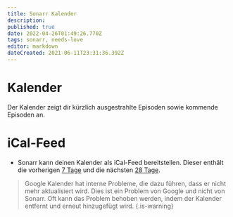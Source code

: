```yaml
---
title: Sonarr Kalender
description: 
published: true
date: 2022-04-26T01:49:26.770Z
tags: sonarr, needs-love
editor: markdown
dateCreated: 2021-06-11T23:31:36.392Z
---
```


# Kalender

Der Kalender zeigt dir kürzlich ausgestrahlte Episoden sowie kommende Episoden an.

# iCal-Feed

- Sonarr kann deinen Kalender als iCal-Feed bereitstellen. Dieser enthält die vorherigen [7 Tage](https://github.com/Sonarr/Sonarr/blob/22f044844c33187450dcc2d6b329ad3e1d241e74/src/NzbDrone.Api/Calendar/CalendarFeedModule.cs#L35) und die nächsten [28 Tage](https://github.com/Sonarr/Sonarr/blob/22f044844c33187450dcc2d6b329ad3e1d241e74/src/NzbDrone.Api/Calendar/CalendarFeedModule.cs#L36).

> Google Kalender hat interne Probleme, die dazu führen, dass er nicht mehr aktualisiert wird. Dies ist ein Problem von Google und nicht von Sonarr. Oft kann das Problem behoben werden, indem der Kalender entfernt und erneut hinzugefügt wird.
{.is-warning}